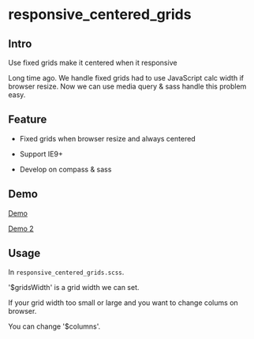 responsive_centered_grids
=========================

## Intro

Use fixed grids make it centered when it responsive

Long time ago.
We handle fixed grids had to use JavaScript calc width if browser resize.
Now we can use media query & sass handle this problem easy.

## Feature

* Fixed grids when browser resize and always centered

* Support IE9+

* Develop on compass & sass

## Demo

[Demo](http://tedshd.github.io/responsive_centered_grids/)

[Demo 2](http://tedshd.lionfree.net/demo/responsive_centered_grids/)

## Usage

In `responsive_centered_grids.scss`.

'$gridsWidth' is a grid width we can set.

If your grid width too small or large and you want to change colums on browser.

You can change '$columns'.

